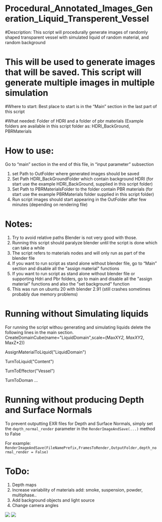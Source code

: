 # Procedural_Annotated_Images_Generation_Liquid_Transperent_Vessel
#Description: This script will procedurally generate images of randomly shaped  transparent vessel with simulated liquid of random material, and random background
#  This will be used to generate images that will be saved. This script will generate multiple images in multiple simulation


#Where to start: Best place to start is in the “Main” section in the last part of this script

#What needed:  Folder of HDRI and a folder  of pbr materials (Example folders are available in this script folder as: HDRI_BackGround, PBRMaterials

# How to use: 
Go to “main” section in the end of this file, in “input parameter” subsection
1) set Path to OutFolder where generated images should be saved
2) Set Path HDRI_BackGroundFolder which contain background HDRI (for start use the example HDRI_BackGround, supplied in this script folder)
3) Set Path to PBRMaterialsFolder to the folder contain PBR materials (for start use the example PBRMaterials folder supplied in this script folder)
4) Run script images should start appearing in the OutFolder  after few minutes (depending on rendering file)

# Notes:
1) Try to avoid relative paths Blender is not very good with those.
2) Running this script should paralyze blender until the script is done which can take a while
3) The script refers to materials nodes and will only run as part of the blender file
4) If you want to run script as stand alone without blender file, go to “Main” section and disable all the "assign material" functions
5) If you want to run script as stand alone without blender file or supporting Hdri and Pbr folders, go to main and disable all the "assign material" functions and also the "set background" function
6) This was run on ubuntu 20 with blender 2.91 (still crashes sometimes probably due memory problems)

# Running without Simulating liquids
For running the script withou generating and simulating liquids delete the following lines in the main section.
 CreateDomainCube(name="LiquidDomain",scale=(MaxXY*2, MaxXY*2, MaxZ*2)) 
 
 AssignMaterialToLiquid("LiquidDomain") 
 
 TurnToLiquid("Content") 
 
 TurnToEffector("Vessel") 
 
 TurnToDoman ...

# Running without producing Depth and Surface Normals
To prevent outputting EXR files for Depth and Surface Normals, simply set the `depth_normal_render` parameter in the `RenderImageAndSave(...)` method to False

For example: 
`RenderImageAndSave(FileNamePrefix,FramesToRender,OutputFolder,depth_normal_render = False)`

 
# ToDo:
1) Depth maps
2) Increase variability of materials add: smoke, suspension, powder, multiphase..
3) Add background objects and light source
4) Change camera angles

![](/GeneratedImages4.jpg)
![](/GeneratedImages2.jpg)
